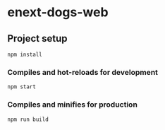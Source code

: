 # enext-dogs-web

## Project setup
```
npm install
```

### Compiles and hot-reloads for development
```
npm start
```

### Compiles and minifies for production
```
npm run build
```